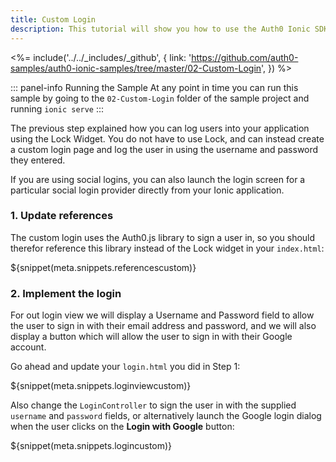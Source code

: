 ```yaml
---
title: Custom Login
description: This tutorial will show you how to use the Auth0 Ionic SDK to add authentication and authorization to your mobile app.
---
```


<%= include('../../_includes/_github', {
  link: 'https://github.com/auth0-samples/auth0-ionic-samples/tree/master/02-Custom-Login',
}) %>

::: panel-info Running the Sample
At any point in time you can run this sample by going to the `02-Custom-Login` folder of the sample project and running `ionic serve`
:::

The previous step explained how you can log users into your application using the Lock Widget. You do not have to use Lock, and can instead create a custom login page and log the user in using the username and password they entered.

If you are using social logins, you can also launch the login screen for a particular social login provider directly from your Ionic application.

### 1. Update references

The custom login uses the Auth0.js library to sign a user in, so you should therefor reference this library instead of the Lock widget in your `index.html`:

${snippet(meta.snippets.referencescustom)}

### 2. Implement the login

For out login view we will display a Username and Password field to allow the user to sign in with their email address and password, and we will also display a button which will allow the user to sign in with their Google account.

Go ahead and update your `login.html` you did in Step 1:

${snippet(meta.snippets.loginviewcustom)}

Also change the `LoginController` to sign the user in with the supplied `username` and `password` fields, or alternatively launch the Google login dialog when the user clicks on the **Login with Google** button:

${snippet(meta.snippets.logincustom)}
